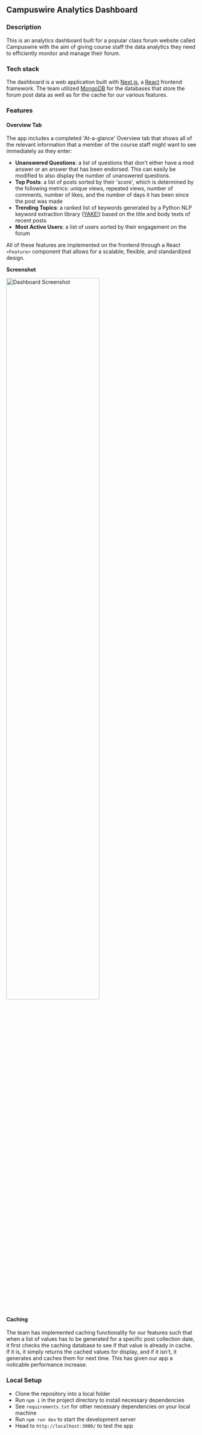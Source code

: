 ## Campuswire Analytics Dashboard

### Description

This is an analytics dashboard built for a popular class forum website called Campuswire with the aim of giving course staff the data analytics they need to efficiently monitor and manage their forum.

### Tech stack

The dashboard is a web application built with [Next.js](https://nextjs.org/docs), a [React](https://react.dev/) frontend framework. The team utilized [MongoDB](https://www.mongodb.com/) for the databases that store the forum post data as well as for the cache for our various features.

### Features

#### Overview Tab

The app includes a completed 'At-a-glance' Overview tab that shows all of the relevant information that a member of the course staff might want to see immediately as they enter:

- **Unanswered Questions**: a list of questions that don't either have a mod answer or an answer that has been endorsed. This can easily be modified to also display the number of unanswered questions.
- **Top Posts**: a list of posts sorted by their 'score', which is determined by the following metrics: unique views, repeated views, number of comments, number of likes, and the number of days it has been since the post was made
- **Trending Topics**: a ranked list of keywords generated by a Python NLP keyword extraction library ([YAKE!](https://pypi.org/project/yake/)) based on the title and body texts of recent posts
- **Most Active Users**: a list of users sorted by their engagement on the forum

All of these features are implemented on the frontend through a React `<Feature>` component that allows for a scalable, flexible, and standardized design.

**Screenshot**

<img width="70%" alt="Dashboard Screenshot" src="https://github.com/massbchou/CS320Team8/assets/110953303/cc92eb61-898f-40b6-8c42-0542475b06a6">

#### Caching

The team has implemented caching functionality for our features such that when a list of values has to be generated for a specific post collection date, it first checks the caching database to see if that value is already in cache. If it is, it simply returns the cached values for display, and if it isn't, it generates and caches them for next time. This has given our app a noticable performance increase.

### Local Setup

- Clone the repository into a local folder
- Run `npm i` in the project directory to install necessary dependencies
- See `requirements.txt` for other necessary dependencies on your local machine
- Run `npm run dev` to start the development server
- Head to `http://localhost:3000/` to test the app
